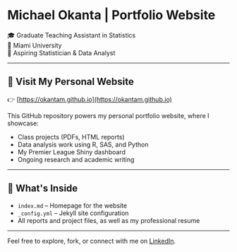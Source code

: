 # Michael Okanta | Portfolio Website

🎓 Graduate Teaching Assistant in Statistics  
📍 Miami University  
🎯 Aspiring Statistician & Data Analyst

---

## 🔗 Visit My Personal Website

👉 [https://okantam.github.io](https://okantam.github.io)

This GitHub repository powers my personal portfolio website, where I showcase:
- Class projects (PDFs, HTML reports)
- Data analysis work using R, SAS, and Python
- My Premier League Shiny dashboard
- Ongoing research and academic writing

---

## 📁 What's Inside

- `index.md` – Homepage for the website
- `_config.yml` – Jekyll site configuration
- All reports and project files, as well as my professional resume

---

Feel free to explore, fork, or connect with me on [LinkedIn](https://www.linkedin.com/in/michael-okanta-4486281b5/).
